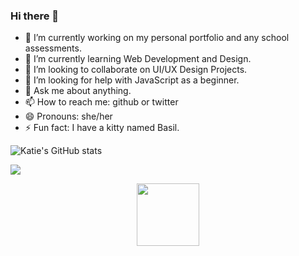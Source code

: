### Hi there 👋

- 🔭 I’m currently working on my personal portfolio and any school assessments. 
- 🌱 I’m currently learning Web Development and Design.
- 👯 I’m looking to collaborate on UI/UX Design Projects. 
- 🤔 I’m looking for help with JavaScript as a beginner. 
- 💬 Ask me about anything. 
- 📫 How to reach me: github or twitter
- 😄 Pronouns: she/her
- ⚡ Fun fact: I have a kitty named Basil. 

![Katie's GitHub stats](https://github-readme-stats.vercel.app/api?username=katienordstrom&theme=aura_icons=true)

![](https://komarev.com/ghpvc/?username=katienordstrom)

<div id="header" align="center">
  <img src="https://media0.giphy.com/media/7NoNw4pMNTvgc/giphy.gif?cid=ecf05e47fx9kitc8fp46i8kv83ra7c5da93ou6p7o1gg8d0x&rid=giphy.gif&ct=g" width="100"/>
</div>
